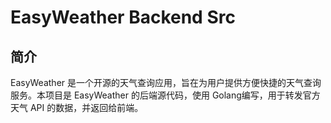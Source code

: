 # EasyWeather Backend Src

## 简介

EasyWeather 是一个开源的天气查询应用，旨在为用户提供方便快捷的天气查询服务。本项目是 EasyWeather 的后端源代码，使用 Golang编写，用于转发官方天气 API 的数据，并返回给前端。